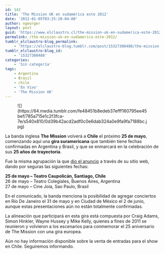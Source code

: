 ```yaml
---
id: 142
title: 'The Mission UK en sudamérica este 2012'
date: '2012-01-05T03:25:20-04:00'
author: ngeorger
layout: post
guid: 'https://www.elclaustro.cl/the-mission-uk-en-sudamerica-este-2012/'
permalink: /the-mission-uk-en-sudamerica-este-2012/
tumblr_elclaustro-blog_permalink:
    - 'https://elclaustro-blog.tumblr.com/post/15327380488/the-mission-uk-en-sudam%C3%A9rica-este-2012'
tumblr_elclaustro-blog_id:
    - '15327380488'
categories:
    - 'Sin categoría'
tags:
    - Argentina
    - Brasil
    - chile
    - 'En Vivo'
    - 'The Mission UK'
---
```


<figure class="tmblr-full" data-orig-height="333" data-orig-width="500">![](https://64.media.tumblr.com/fe48451b8edeb37efff160795ee45bef/785a715e1c2f3fca-7e/s540x810/0d39b42acd2adf0c0e6dab324a0e9fa9fa7188bc.jpg)</figure>

La banda inglesa **The Mission** volverá a **Chile** el próximo **25 de mayo**, comenzando aquí una **gira suramericana** que también tiene fechas confirmadas en Argentina y Brasil, y que se enmarcará en la celebración de sus **25 años de trayectoria**.

Fue la misma agrupación la que [dio el anuncio](http://themissionuk.com/wp/2012/01/the-mission-in-south-america/#.TwUCaSNdwXo) a través de su sitio web, dando por seguras las siguientes fechas:

**25 de mayo – Teatro Caupolicán, Santiago, Chile**  
 26 de mayo – Teatro Colegiales, Buenos Aires, Argentina  
 27 de mayo – Cine Joia, Sao Paulo, Brasil

En el comunicado, la banda menciona la posibilidad de agregar conciertos en Río De Janeiro el 31 de mayo y en Ciudad de México el 2 de junio, aunque estas presentaciones aún no están totalmente confirmadas.

La alineación que participará en esta gira está compuesta por Craig Adams, Simon Hinkler, Wayne Hussey y Mike Kelly, quienes a fines de 2011 se reunieron y volvieron a los escenarios para conmemorar el 25 aniversario de The Mission con una gira europea.

Aún no hay información disponible sobre la venta de entradas para el show en Chile. Seguiremos informando.